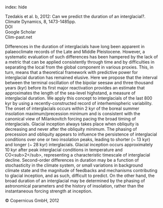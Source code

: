 index: hide

<div class="Citation">

  <div class="Citation-body">
    <div class="Citation-text">Tzedakis et al. b, 2012: Can we predict the duration of an interglacial?. <span class="Article-journal">Climate Dynamics, </span><span class="Article-volume">8, </span>1473-1485pp.</div>
    <div class="Citation-links">
      <div class="CitationLink" data-href="https://doi.org/10.5194/cp-8-1473-2012">
        <div class="CitationLink-icon CitationLink-Doi"></div>
        <div class="CitationLink-text">DOI</div>
      </div>
      <div class="CitationLink" data-href="https://scholar.google.com/scholar?q=10.5194/cp-8-1473-2012">
        <div class="CitationLink-icon CitationLink-Scholar"></div>
        <div class="CitationLink-text">Google Scholar</div>
      </div>
      <div class="CitationLink" data-href="http://www.clim-past.net/8/1473/2012/cp-8-1473-2012.pdf">
        <div class="CitationLink-icon CitationLink-Publisher"></div>
        <div class="CitationLink-text">Clim-past.net</div>
      </div>
    </div>
  </div>
</div>

Differences in the duration of interglacials have long been apparent in palaeoclimate records of the Late and Middle Pleistocene. However, a systematic evaluation of such differences has been hampered by the lack of a metric that can be applied consistently through time and by difficulties in separating the local from the global component in various proxies. This, in turn, means that a theoretical framework with predictive power for interglacial duration has remained elusive. Here we propose that the interval between the terminal oscillation of the bipolar seesaw and three thousand years (kyr) before its first major reactivation provides an estimate that approximates the length of the sea-level highstand, a measure of interglacial duration. We apply this concept to interglacials of the last 800 kyr by using a recently-constructed record of interhemispheric variability. The onset of interglacials occurs within 2 kyr of the boreal summer insolation maximum/precession minimum and is consistent with the canonical view of Milankovitch forcing pacing the broad timing of interglacials. Glacial inception always takes place when obliquity is decreasing and never after the obliquity minimum. The phasing of precession and obliquity appears to influence the persistence of interglacial conditions over one or two insolation peaks, leading to shorter (~ 13 kyr) and longer (~ 28 kyr) interglacials. Glacial inception occurs approximately 10 kyr after peak interglacial conditions in temperature and CO&lt;sub&gt;2&lt;/sub&gt;, representing a characteristic timescale of interglacial decline. Second-order differences in duration may be a function of stochasticity in the climate system, or small variations in background climate state and the magnitude of feedbacks and mechanisms contributing to glacial inception, and as such, difficult to predict. On the other hand, the broad duration of an interglacial may be determined by the phasing of astronomical parameters and the history of insolation, rather than the instantaneous forcing strength at inception.

<div class="Citation-copy">
&copy; Copernicus GmbH, 2012
</div>